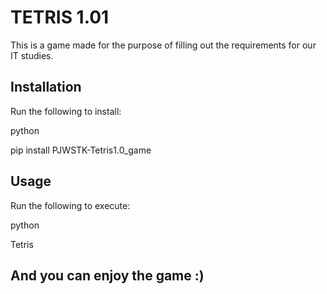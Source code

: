 # TETRIS 1.01

This is a game made for the purpose of filling out the requirements for our IT studies.


## Installation

Run the following to install:

python 

pip install PJWSTK-Tetris1.0_game

## Usage

Run the following to execute:

python

Tetris


## And you can enjoy the game :)
